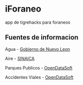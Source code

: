 # iForaneo
app de tigrehacks para foraneos

## Fuentes de informacion

Agua - [Gobierno de Nuevo Leon](http://datos.nl.gob.mx/n-l-poblacion-en-viviendas-con-acceso-a-servicios-de-agua-potable-por-municipio/)

Aire - [SINAICA](https://sinaica.inecc.gob.mx/)

Parques Publicos - [OpenDataSoft](https://nuevoleon.opendatasoft.com/explore/?sort=modified&refine.theme=Planificaci%C3%B3n+espacial,+planificaci%C3%B3n+urbana,+edificios,+equipamientos+y+vivienda&refine.keyword=Parques+p%C3%BAblicos)

Accidentes Viales - [OpenDataSoft](https://nuevoleon.opendatasoft.com/explore/?sort=modified&refine.keyword=Accidentes+viales)

